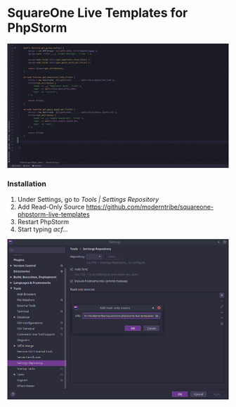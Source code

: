 # SquareOne Live Templates for PhpStorm

![](image/preview.gif)

### Installation

1. Under Settings, go to _Tools | Settings Repository_
1. Add Read-Only Source https://github.com/moderntribe/squareone-phpstorm-live-templates
1. Restart PhpStorm
1. Start typing _acf..._

![](image/settings.png)